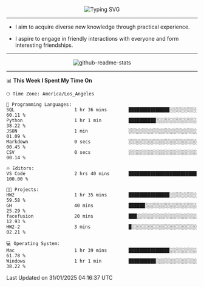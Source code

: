 <p align="center">
  <img src="https://readme-typing-svg.demolab.com?font=Fira+Code&weight=500&size=32&duration=2500&pause=1600&center=true&vCenter=true&random=false&width=1024&height=64&lines=Hi+there+%F0%9F%91%8B;I'm+delighted+you+could+make+it+here+%F0%9F%8E%89;I'm+Harry%2C+a+college+student+still+finding+my+way" alt="Typing SVG" />
</p>


---


- I aim to acquire diverse new knowledge through practical experience.

- I aspire to engage in friendly interactions with everyone and form interesting friendships.


---


<p align="center">
  <img src="https://github-readme-stats.vercel.app/api?username=Harry-Jing&show_icons=true" alt="github-readme-stats"/>
</p>


---

<!--START_SECTION:waka-->
📊 **This Week I Spent My Time On** 

```text
🕑︎ Time Zone: America/Los_Angeles

💬 Programming Languages: 
SQL                      1 hr 36 mins        ███████████████░░░░░░░░░░   60.11 % 
Python                   1 hr 1 min          ██████████░░░░░░░░░░░░░░░   38.22 % 
JSON                     1 min               ░░░░░░░░░░░░░░░░░░░░░░░░░   01.09 % 
Markdown                 0 secs              ░░░░░░░░░░░░░░░░░░░░░░░░░   00.45 % 
CSV                      0 secs              ░░░░░░░░░░░░░░░░░░░░░░░░░   00.14 % 

🔥 Editors: 
VS Code                  2 hrs 40 mins       █████████████████████████   100.00 % 

🐱‍💻 Projects: 
HW2                      1 hr 35 mins        ███████████████░░░░░░░░░░   59.58 % 
GH                       40 mins             ██████░░░░░░░░░░░░░░░░░░░   25.29 % 
facefusion               20 mins             ███░░░░░░░░░░░░░░░░░░░░░░   12.93 % 
HW2-2                    3 mins              █░░░░░░░░░░░░░░░░░░░░░░░░   02.21 % 

💻 Operating System: 
Mac                      1 hr 39 mins        ███████████████░░░░░░░░░░   61.78 % 
Windows                  1 hr 1 min          ██████████░░░░░░░░░░░░░░░   38.22 % 
```


 Last Updated on 31/01/2025 04:16:37 UTC
<!--END_SECTION:waka-->
